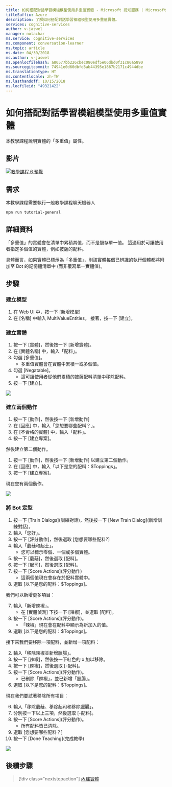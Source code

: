 ```yaml
---
title: 如何搭配對話學習模組模型使用多重值實體 - Microsoft 認知服務 | Microsoft Docs
titleSuffix: Azure
description: 了解如何搭配對話學習模組模型使用多重值實體。
services: cognitive-services
author: v-jaswel
manager: nolachar
ms.service: cognitive-services
ms.component: conversation-learner
ms.topic: article
ms.date: 04/30/2018
ms.author: v-jaswel
ms.openlocfilehash: a80577bb226cbec080edf5e06dbd0f31c80a5890
ms.sourcegitcommit: 74941e0d60dbfd5ab44395e1867b2171c4944dbe
ms.translationtype: HT
ms.contentlocale: zh-TW
ms.lasthandoff: 10/15/2018
ms.locfileid: "49321422"
---
```

# <a name="how-to-use-multi-value-entities-with-a-conversation-learner-model"></a>如何搭配對話學習模組模型使用多重值實體
本教學課程說明實體的「多重值」屬性。

## <a name="video"></a>影片

[![教學課程 6 預覽](http://aka.ms/cl-tutorial-06-preview)](http://aka.ms/blis-tutorial-06)

## <a name="requirements"></a>需求
本教學課程需要執行一般教學課程聊天機器人

    npm run tutorial-general

## <a name="details"></a>詳細資料
「多重值」的實體會在清單中累積其值，而不是儲存單一值。  這適用於可讓使用者指定多個值的實體，例如披薩的配料。

具體而言，如果實體已標示為「多重值」，則該實體每個已辨識的執行個體都將附加至 Bot 的記憶體清單中 (而非覆寫單一實體值)。

## <a name="steps"></a>步驟

### <a name="create-the-model"></a>建立模型

1. 在 Web UI 中，按一下 [新增模型]
2. 在 [名稱] 中輸入 MultiValueEntities。 接著，按一下 [建立]。

### <a name="create-an-entity"></a>建立實體

1. 按一下 [實體]，然後按一下 [新增實體]。
2. 在 [實體名稱] 中，輸入「配料」。
3. 勾選 [多重值]。
    - 多重值實體會在實體中累積一或多個值。
2. 勾選 [Negatable]。  
    - 這可讓使用者從他們累積的披薩配料清單中移除配料。
3. 按一下 [建立]。

![](../media/tutorial6_entities.PNG)

### <a name="create-two-actions"></a>建立兩個動作

1. 按一下 [動作]，然後按一下 [新增動作]
2. 在 [回應] 中，輸入「您想要哪些配料？」。
3. 在 [不合格的實體] 中，輸入「配料」。
3. 按一下 [建立專案]。

然後建立第二個動作。

1. 按一下 [動作]，然後按一下 [新增動作] 以建立第二個動作。
3. 在 [回應] 中，輸入「以下是您的配料：$Toppings」。
4. 按一下 [建立專案]。

現在您有兩個動作。

![](../media/tutorial6_actions.PNG)

### <a name="train-the-bot"></a>將 Bot 定型

1. 按一下 [Train Dialogs]\(訓練對話\)，然後按一下 [New Train Dialog]\(新增訓練對話\)。
2. 輸入「您好」。
3. 按一下 [評分動作]，然後選取 [您想要哪些配料?]
2. 輸入「蘑菇和起士」。 
    - 您可以標示零個、一個或多個實體。
3. 按一下 [蘑菇]，然後選取 [配料]。
4. 按一下 [起司]，然後選取 [配料]。
5. 按一下 [Score Actions]\(評分動作\)
    - 這兩個值現在會存在於配料實體中。 
6. 選取 [以下是您的配料：$Toppings]。

我們可以新增更多項目：

7. 輸入「新增辣椒」。
    - 在 [實體偵測] 下按一下 [辣椒]，並選取 [配料]。
3. 按一下 [Score Actions]\(評分動作\)。
    - 「辣椒」現在會在配料中顯示為新加入的值。
6. 選取 [以下是您的配料：$Toppings]。

接下來我們要移除一項配料，並新增一項配料：

2. 輸入「移除辣椒並新增臘腸」。
1. 按一下 [辣椒]，然後按一下紅色的 x 加以移除。
2. 按一下 [辣椒]，然後選取 [-配料]。
3. 按一下 [Score Actions]\(評分動作\)。
    - 已刪除「辣椒」，並已新增「臘腸」。
6. 選取 [以下是您的配料：$Toppings]。

現在我們要試著移除所有項目：

6. 輸入「移除蘑菇、移除起司和移除臘腸」。
7. 分別按一下以上三項，然後選取 [-配料]。
7. 按一下 [Score Actions]\(評分動作\)。
    - 所有配料皆已清除。
2. 選取 [您想要哪些配料？]
3. 按一下 [Done Teaching]\(完成教學\)

![](../media/tutorial6_dialogs.PNG)

## <a name="next-steps"></a>後續步驟

> [!div class="nextstepaction"]
> [內建實體](./7-built-in-entities.md)
